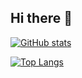 ## Hi there 👋

[![GitHub stats](https://github-readme-stats.vercel.app/api?username=VittorioGarretto&show_icons=true&theme=radical)](https://github.com/anuraghazra/github-readme-stats)

[![Top Langs](https://github-readme-stats.vercel.app/api/top-langs/?username=VittorioGarretto&layout=compact&theme=radical)](https://github.com/anuraghazra/github-readme-stats)

<!--
**VittorioGarretto/VittorioGarretto** is a ✨ _special_ ✨ repository because its `README.md` (this file) appears on your GitHub profile.

Here are some ideas to get you started:

- 🔭 I’m currently working on ...
- 🌱 I’m currently learning ...
- 👯 I’m looking to collaborate on ...
- 🤔 I’m looking for help with ...
- 💬 Ask me about ...
- 📫 How to reach me: ...
- 😄 Pronouns: ...
- ⚡ Fun fact: ...
-->
